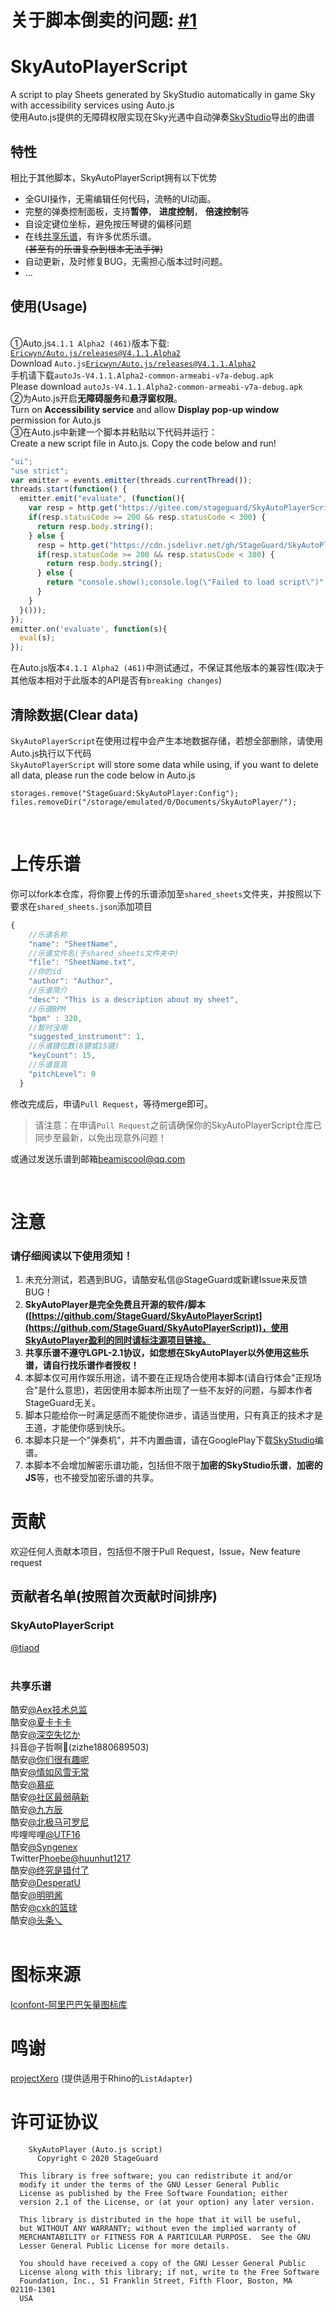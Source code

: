 # 关于脚本倒卖的问题: [#1](https://github.com/StageGuard/SkyAutoPlayerScript/issues/1)


# SkyAutoPlayerScript

A script to play Sheets generated by SkyStudio automatically in game Sky with accessibility services using Auto.js
</br>使用Auto.js提供的无障碍权限实现在Sky光遇中自动弹奏[SkyStudio](https://play.google.com/store/apps/details?id=com.Maple.SkyStudio)导出的曲谱

## 特性

相比于其他脚本，SkyAutoPlayerScript拥有以下优势

* 全GUI操作，无需编辑任何代码，流畅的UI动画。
* 完整的弹奏控制面板，支持**暂停**， **进度控制**， **倍速控制**等
* 自设定键位坐标，避免按压琴键的偏移问题
* 在线[共享乐谱](https://github.com/StageGuard/SkyAutoPlayerScript/tree/master/shared_sheets)，有许多优质乐谱。</br>~~(甚至有的乐谱复杂到根本无法手弹)~~
* 自动更新，及时修复BUG，无需担心版本过时问题。
* ...

## 使用(Usage)

<br>①Auto.js`4.1.1 Alpha2 (461)`版本下载: [`Ericwyn/Auto.js/releases@V4.1.1.Alpha2`](https://github.com/Ericwyn/Auto.js/releases/tag/V4.1.1.Alpha2)
<br>Download `Auto.js`[`Ericwyn/Auto.js/releases@V4.1.1.Alpha2`](https://github.com/Ericwyn/Auto.js/releases/tag/V4.1.1.Alpha2)
<br>手机请下载`autoJs-V4.1.1.Alpha2-common-armeabi-v7a-debug.apk`
<br>Please download `autoJs-V4.1.1.Alpha2-common-armeabi-v7a-debug.apk`
<br>②为Auto.js开启**无障碍服务**和**悬浮窗权限**。
<br>Turn on **Accessibility service** and allow **Display pop-up window** permission for Auto.js
<br>③在Auto.js中新建一个脚本并粘贴以下代码并运行：
<br>Create a new script file in Auto.js. Copy the code below and run!

```javascript
"ui";
"use strict";
var emitter = events.emitter(threads.currentThread());
threads.start(function() {
  emitter.emit("evaluate", (function(){
    var resp = http.get("https://gitee.com/stageguard/SkyAutoPlayerScript/raw/master/source/SkyAutoplayer.js");
    if(resp.statusCode >= 200 && resp.statusCode < 300) {
      return resp.body.string();
    } else {
      resp = http.get("https://cdn.jsdelivr.net/gh/StageGuard/SkyAutoPlayerScript@" + http.get("https://gitee.com/stageguard/SkyAutoPlayerScript/raw/master/gitVersion").body.string() + "/source/SkyAutoplayer.js");
      if(resp.statusCode >= 200 && resp.statusCode < 300) {
        return resp.body.string();
      } else {
        return "console.show();console.log(\"Failed to load script\")";
      }
	}
  }()));
});
emitter.on('evaluate', function(s){
  eval(s);
});
```

在Auto.js版本`4.1.1 Alpha2 (461)`中测试通过，不保证其他版本的兼容性(取决于其他版本相对于此版本的API是否有`breaking changes`)

## 清除数据(Clear data)

`SkyAutoPlayerScript`在使用过程中会产生本地数据存储，若想全部删除，请使用Auto.js执行以下代码
<br>`SkyAutoPlayerScript` will store some data while using, if you want to delete all data, please run the code below in Auto.js

```
storages.remove("StageGuard:SkyAutoPlayer:Config");
files.removeDir("/storage/emulated/0/Documents/SkyAutoPlayer/");
```

<br>

# 上传乐谱

你可以fork本仓库，将你要上传的乐谱添加至`shared_sheets`文件夹，并按照以下要求在`shared_sheets.json`添加项目

```javascript
{
    //乐谱名称
    "name": "SheetName",
    //乐谱文件名(于shared_sheets文件夹中)
    "file": "SheetName.txt",
    //你的id
    "author": "Author",
    //乐谱简介
    "desc": "This is a description about my sheet",
    //乐谱BPM
    "bpm" : 320,
    //暂时没用
    "suggested_instrument": 1,
    //乐谱键位数(8键或15键)
    "keyCount": 15,
    //乐谱音高
    "pitchLevel": 0
  }
```

修改完成后，申请`Pull Request`，等待merge即可。

> 请注意：在申请`Pull Request`之前请确保你的SkyAutoPlayerScript仓库已同步至最新，以免出现意外问题！

或通过发送乐谱到邮箱[beamiscool@qq.com](mailto:beamiscool@qq.com)

<br>

# 注意

### 请仔细阅读以下使用须知！

1. 未充分测试，若遇到BUG，请酷安私信@StageGuard或新建Issue来反馈BUG！
2. **SkyAutoPlayer是完全免费且开源的软件/脚本([https://github.com/StageGuard/SkyAutoPlayerScript](https://github.com/StageGuard/SkyAutoPlayerScript))，使用SkyAutoPlayer盈利的同时请标注源项目链接。**
3. **共享乐谱不遵守LGPL-2.1协议，如您想在SkyAutoPlayer以外使用这些乐谱，请自行找乐谱作者授权！**
4. 本脚本仅可用作娱乐用途，请不要在正规场合使用本脚本(请自行体会\"正规场合\"是什么意思)，若因使用本脚本所出现了一些不友好的问题，与脚本作者StageGuard无关。
5. 脚本只能给你一时满足感而不能使你进步，请适当使用，只有真正的技术才是王道，才能使你感到快乐。
6. 本脚本只是一个"弹奏机"，并不内置曲谱，请在GooglePlay下载[SkyStudio](https://play.google.com/store/apps/details?id=com.Maple.SkyStudio)编谱。
7. 本脚本不会增加解密乐谱功能，包括但不限于**加密的SkyStudio乐谱**，**加密的JS**等，也不接受加密乐谱的共享。

# 贡献

欢迎任何人贡献本项目，包括但不限于Pull Request，Issue，New feature request

## 贡献者名单(按照首次贡献时间排序)

### SkyAutoPlayerScript

[@tiaod](https://github.com/tiaod)<br>
<br>

### 共享乐谱

酷安[@Aex技术总监](http://www.coolapk.com/u/1286879)<br>
酷安[@夏卡卡卡](http://www.coolapk.com/u/2313452)<br>
酷安[@深空失忆か](http://www.coolapk.com/u/3005974)<br>
抖音@子哲啊🌈(zizhe1880689503)<br>
酷安[@你们很有趣呢](http://www.coolapk.com/u/2416229)<br>
酷安[@情如风雪无常](http://www.coolapk.com/u/643670)<br>
酷安[@慕疵](http://www.coolapk.com/u/3286967)<br>
酷安[@社区最弱萌新](http://www.coolapk.com/u/3291313)<br>
酷安[@九方辰](http://www.coolapk.com/u/634078)<br>
酷安[@北极马可罗尼](http://www.coolapk.com/u/463478)<br>
哔哩哔哩[@UTF16](https://space.bilibili.com/623364258)<br>
酷安[@Syngenex](http://www.coolapk.com/u/1093421)<br>
Twitter[Phoebe@huunhut1217](https://mobile.twitter.com/huunhut1217)<br>
酷安[@终究是错付了](http://www.coolapk.com/u/2293899)<br>
酷安[@DesperatU](http://www.coolapk.com/u/1075889)<br>
酷安[@明明酱](http://www.coolapk.com/u/1706128)<br>
酷安[@cxk的篮球](http://www.coolapk.com/u/1090769)<br>
酷安[@头条乀](http://www.coolapk.com/u/1192320)<br>
<br>

# 图标来源

[Iconfont-阿里巴巴矢量图标库](https://www.iconfont.cn/)
<br>

# 鸣谢

[projectXero](https://gitee.com/projectXero) (提供适用于Rhino的`ListAdapter`)
<br>

# 许可证协议

```
    SkyAutoPlayer (Auto.js script)
	  Copyright © 2020 StageGuard

  This library is free software; you can redistribute it and/or
  modify it under the terms of the GNU Lesser General Public
  License as published by the Free Software Foundation; either
  version 2.1 of the License, or (at your option) any later version.

  This library is distributed in the hope that it will be useful,
  but WITHOUT ANY WARRANTY; without even the implied warranty of
  MERCHANTABILITY or FITNESS FOR A PARTICULAR PURPOSE.  See the GNU
  Lesser General Public License for more details.

  You should have received a copy of the GNU Lesser General Public
  License along with this library; if not, write to the Free Software
  Foundation, Inc., 51 Franklin Street, Fifth Floor, Boston, MA  02110-1301
  USA
```